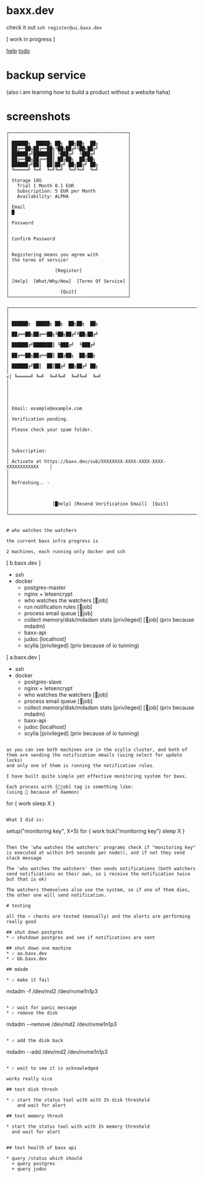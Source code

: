 # baxx.dev

check it out `ssh register@ui.baxx.dev`

[ work in progress ]

[help](https://baxx.dev/help) [todo](TODO.txt)

# backup service
(also i am learning how to build a product without a website haha)

# screenshots
```
┌────────────────────────────────────────────┐
│                                            │
│ ██████╗  █████╗ ██╗  ██╗██╗  ██╗           │
│ ██╔══██╗██╔══██╗╚██╗██╔╝╚██╗██╔╝           │
│ ██████╔╝███████║ ╚███╔╝  ╚███╔╝            │
│ ██╔══██╗██╔══██║ ██╔██╗  ██╔██╗            │
│ ██████╔╝██║  ██║██╔╝ ██╗██╔╝ ██╗           │
│ ╚═════╝ ╚═╝  ╚═╝╚═╝  ╚═╝╚═╝  ╚═╝           │
│                                            │
│ Storage 10G                                │
│   Trial 1 Month 0.1 EUR                    │
│   Subscription: 5 EUR per Month            │
│   Availability: ALPHA                      │
│                                            │
│ Email                                      │
│ █                                          │
│                                            │
│ Password                                   │
│                                            │
│                                            │
│ Confirm Password                           │
│                                            │
│                                            │
│ Registering means you agree with           │
│ the terms of service!                      │
│                                            │
│                 [Register]                 │
│                                            │
│ [Help]  [What/Why/How]  [Terms Of Service] │
│                                            │
│                   [Quit]                   │
└────────────────────────────────────────────┘

┌──────────────────────────────────────────────────────────────────────────┐
│                                                                          │
│ ██████╗  █████╗ ██╗  ██╗██╗  ██╗                                         │
│ ██╔══██╗██╔══██╗╚██╗██╔╝╚██╗██╔╝                                         │
│ ██████╔╝███████║ ╚███╔╝  ╚███╔╝                                          │
│ ██╔══██╗██╔══██║ ██╔██╗  ██╔██╗                                          │
│ ██████╔╝██║  ██║██╔╝ ██╗██╔╝ ██╗                                         │
v│ ╚═════╝ ╚═╝  ╚═╝╚═╝  ╚═╝╚═╝  ╚═╝                                         │
│                                                                          │
│                                                                          │
│ Email: example@example.com                                               │
│ Verification pending.                                                    │
│ Please check your spam folder.                                           │
│                                                                          │
│ Subscription:                                                            │
│ Activate at https://baxx.dev/sub/XXXXXXXX-XXXX-XXXX-XXXX-XXXXXXXXXXXX    │
│                                                                          │
│ Refreshing.. -                                                           │
│                                                                          │
│                [█Help] [Resend Verification Email]  [Quit]               │
└──────────────────────────────────────────────────────────────────────────┘


# who watches the watchers

the current baxx infra progress is

2 machines, each running only docker and ssh

```

[ b.baxx.dev ]
* ssh
* docker
  + postgres-master
  + nginx + letsencrypt
  + who watches the watchers [👹job]
  + run notification rules [👹job]
  + process email queue [👹job]
  + collect memory/disk/mdadam stats [privileged] [👹job] (priv because mdadm)
  + baxx-api
  + judoc [localhost]
  + scylla [privileged] (priv because of io tunning)

[ a.baxx.dev ]
* ssh
* docker
  + postgres-slave
  + nginx + letsencrypt
  + who watches the watchers [👹job]
  + process email queue [👹job]
  + collect memory/disk/mdadam stats [privileged] [👹job] (priv because mdadm)
  + baxx-api
  + judoc [localhost]
  + scylla [privileged] (priv because of io tunning)

```

as you can see both machines are in the scylla cluster, and both of
them are sending the notification emails (using select for update locks)
and only one of them is running the notification rules.

I have built quite simple yet effective monitoring system for baxx.

Each process with [👹job] tag is something like:
(using 👹 because of daemon)

```
for {
    work
    sleep X
}
```

What I did is:

```
setup("monitoring key", X+5)
for {
    work
    tick("monitoring key")
    sleep X
}
```

Then the 'who watches the watchers' programs check if "monitoring key"
is executed at within X+5 seconds per node(), and if not they send
slack message

The 'who watches the watchers' then sends notifications (both watchers
send notifications on their own, so i receive the notification twice
but that is ok)

The watchers themselves also use the system, so if one of them dies,
the other one will send notification.

# testing

all the ✓ checks are tested (manually) and the alerts are performing
really good

## shut down postgres
* ✓ shutdown postgres and see if notifications are sent

## shut down one machine
* ✓ aa.baxx.dev
* ✓ bb.baxx.dev

## mdadm

* ✓ make it fail

```
mdadm -f /dev/md2 /dev/nvme1n1p3
```

* ✓ wait for panic message
* ✓ remove the disk

```
 mdadm --remove /dev/md2 /dev/nvme1n1p3
```

* ✓ add the disk back

```
 mdadm --add /dev/md2 /dev/nvme1n1p3
```

* ✓ wait to see it is acknowledged

works really nice

## test disk thresh

* ✓ start the status tool with with 1% disk threshold
    and wait for alert

## test memory thresh

* start the status tool with with 1% memory threshold
  and wait for alert


## test health of baxx api

* query /status which should
  + query postgres
  + query judoc
